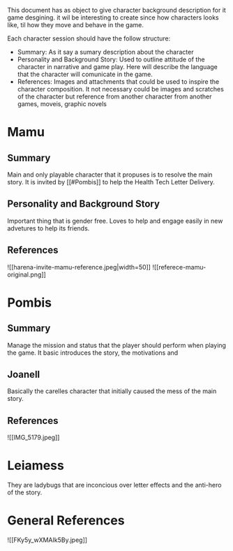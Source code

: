 This document has as object to give character background description for it game desgining. it wil be interesting to create since how characters looks like, til how they move and behave in the game.

Each character session should have the follow structure:

* Summary: As it say a sumary description about the character
* Personality and Background Story: Used to outline attitude of the character in narrative and game play. Here will describe the language that the character will comunicate in the game.
* References: Images and attachments that could be used to inspire the character composition. It not necessary could be images and scratches of the character but reference from another character from another games, moveis, graphic novels

# Mamu

## Summary

Main and only playable character that it propuses is to resolve the main story. It is invited by [[#Pombis]] to help the Health Tech Letter Delivery.

## Personality and Background Story

Important thing that is gender free. Loves to help and engage easily in new advetures to help its friends.

## References

![[harena-invite-mamu-reference.jpeg|width=50]]
![[referece-mamu-original.png]]
# Pombis

## Summary

Manage the mission and status that the player should perform when playing the game. It basic introduces the story, the motivations and


## Joanell

Basically the carelles character that initially caused the mess of the main story.

## References

![[IMG_5179.jpeg]]

# Leiamess

They are ladybugs that are inconcious over letter effects and the anti-hero of the story.

# General References

![[FKy5y_wXMAIk5By.jpeg]]